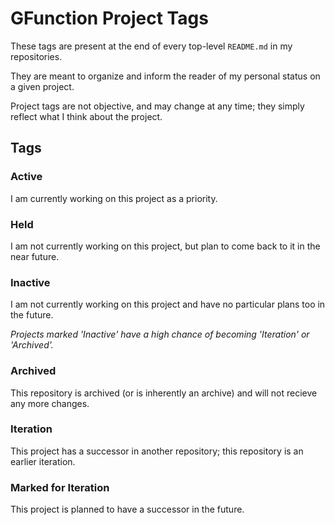 # GFunction Project Tags

These tags are present at the end of every top-level `README.md` in my repositories.

They are meant to organize and inform the reader of my personal status on a given project.

Project tags are not objective, and may change at any time; they simply reflect what I think about the project.

## Tags

### Active

I am currently working on this project as a priority.

### Held

I am not currently working on this project, but plan to come back to it in the near future.

### Inactive

I am not currently working on this project and have no particular plans too in the future.

*Projects marked 'Inactive' have a high chance of becoming 'Iteration' or 'Archived'.*

### Archived

This repository is archived (or is inherently an archive) and will not recieve any more changes.

### Iteration

This project has a successor in another repository; this repository is an earlier iteration.

### Marked for Iteration

This project is planned to have a successor in the future.
